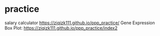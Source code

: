 # practice
salary calculator
https://ziqizk111.github.io/ppp_practice/
Gene Expression Box Plot:
https://ziqizk111.github.io/ppp_practice/index2

